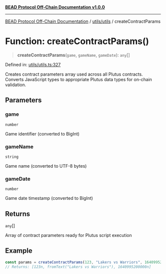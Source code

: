 [**BEAD Protocol Off-Chain Documentation v1.0.0**](../../../README.md)

***

[BEAD Protocol Off-Chain Documentation](../../../modules.md) / [utils/utils](../README.md) / createContractParams

# Function: createContractParams()

> **createContractParams**(`game`, `gameName`, `gameDate`): `any`[]

Defined in: [utils/utils.ts:327](https://github.com/cmorgado/Bead-Cardano/blob/24017eb600ede1b71f111ffff6b54d88eb612b06/Aiken/bead/off-chain/utils/utils.ts#L327)

Creates contract parameters array used across all Plutus contracts.
Converts JavaScript types to appropriate Plutus data types for on-chain validation.

## Parameters

### game

`number`

Game identifier (converted to BigInt)

### gameName

`string`

Game name (converted to UTF-8 bytes)

### gameDate

`number`

Game date timestamp (converted to BigInt)

## Returns

`any`[]

Array of contract parameters ready for Plutus script execution

## Example

```typescript
const params = createContractParams(123, "Lakers vs Warriors", 1640995200000);
// Returns: [123n, fromText("Lakers vs Warriors"), 1640995200000n]
```
